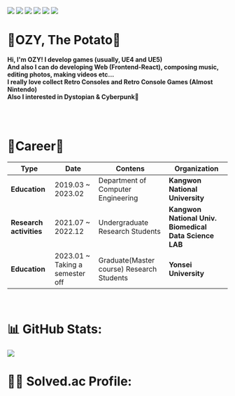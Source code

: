 <img src="https://img.shields.io/badge/Unreal4-0E1128?style=for-the-badge&logo=unrealengine&logoColor=white"> <img src="https://img.shields.io/badge/Unreal5-0E1128?style=for-the-badge&logo=unrealengine&logoColor=white"> <img src="https://img.shields.io/badge/Unity-000000?style=for-the-badge&logo=unity&logoColor=white">
<img src="https://img.shields.io/badge/Figma-F24E1E?style=for-the-badge&logo=figma&logoColor=white"> <img src="https://img.shields.io/badge/Photoshop-31A8FF?style=for-the-badge&logo=adobephotoshop&logoColor=white"> <img src="https://img.shields.io/badge/React-61DAFB?style=for-the-badge&logo=react&logoColor=white">

# 🤔OZY, The Potato🤔
<b>Hi, I'm OZY! I develop games (usually, UE4 and UE5)<br>And also I can do developing Web (Frontend-React), composing music, editing photos, making videos etc...</b>
<br>
<b>I really love collect Retro Consoles and Retro Console Games (Almost Nintendo)<br>Also I interested in Dystopian & Cyberpunk🌃</b>
<br>
<br>

<br>

# 💫Career💫
| **Type**                | **Date**                       | **Contens**                               | **Organization**                                       |
|-------------------------|--------------------------------|-------------------------------------------|--------------------------------------------------------|
| **Education**           | 2019.03 ~ 2023.02                | Department of Computer Engineering        | **Kangwon National University**                        |
| **Research activities** | 2021.07 ~ 2022.12               | Undergraduate Research Students           | **Kangwon National Univ. Biomedical Data Science LAB** |
| **Education**           | 2023.01 ~ Taking a semester off | Graduate(Master course) Research Students | **Yonsei University**                                  |

<br>

# 📊 GitHub Stats:
![](https://github-readme-stats.vercel.app/api?username=ogyworld&theme=tokyonight&hide_border=false&include_all_commits=false&count_private=false)<br/>

# 👩‍💻 Solved.ac Profile:

